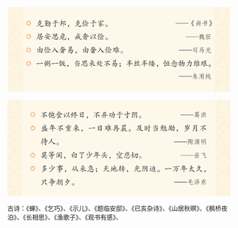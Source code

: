 





![image-20220406220239864](image-20220406220239864.png)

![image-20220406215327118](image-20220406215327118.png)

古诗：《蝉》、《乞巧》、《示儿》、《题临安邸》、《已亥杂诗》、《山居秋暝》、《枫桥夜泊》、《长相思》、《渔歌子》、《观书有感》、